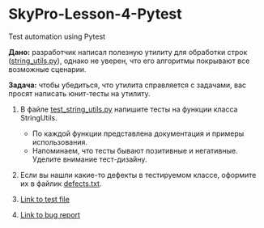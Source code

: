 # SkyPro-Lesson-4-Pytest
Test automation using Pytest

**Дано:** разработчик написал полезную утилиту для обработки строк ([string_utils.py](https://github.com/mboldacova/SkyPro-Lesson-4-Pytest/blob/main/string_utils.py
)), однако не уверен, что его алгоритмы покрывают все возможные сценарии.

**Задача:** чтобы убедиться, что утилита справляется с задачами, вас просят написать юнит-тесты на утилиту.

1. В файле [test_string_utils.py](https://github.com/mboldacova/SkyPro-Lesson-4-Pytest/blob/main/test_string_utils.py) напишите тесты на функции класса StringUtils.
    - По каждой функции представлена документация и примеры использования.
    - Напоминаем, что тесты бывают позитивные и негативные. Уделите внимание тест-дизайну.
2. Если вы нашли какие-то дефекты в тестируемом классе, оформите их в файлик [defects.txt](https://github.com/mboldacova/SkyPro-Lesson-4-Pytest/blob/main/defects.txt).

3. [Link to test file](https://github.com/mboldacova/SkyPro-Lesson-4-Pytest/blob/main/test_string_utils.py)

4. [Link to bug report](https://github.com/mboldacova/SkyPro-Lesson-4-Pytest/blob/main/defects.txt)

